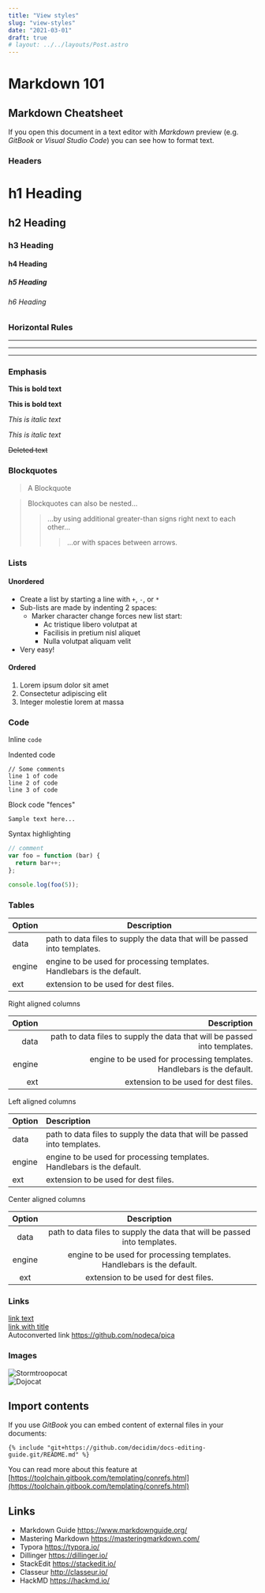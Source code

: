 ```yaml
---
title: "View styles"
slug: "view-styles"
date: "2021-03-01"
draft: true
# layout: ../../layouts/Post.astro
---
```


# Markdown 101

## Markdown Cheatsheet

If you open this document in a text editor with _Markdown_ preview (e.g. _GitBook_ or _Visual Studio Code_)
you can see how to format text.

### Headers

# h1 Heading

## h2 Heading

### h3 Heading

#### h4 Heading

##### h5 Heading

###### h6 Heading

### Horizontal Rules

---

---

---

### Emphasis

**This is bold text**

**This is bold text**

_This is italic text_

_This is italic text_

~~Deleted text~~

### Blockquotes

> A Blockquote

> Blockquotes can also be nested...
>
> > ...by using additional greater-than signs right next to each other...
> >
> > > ...or with spaces between arrows.

### Lists

#### Unordered

- Create a list by starting a line with `+`, `-`, or `*`
- Sub-lists are made by indenting 2 spaces:
  - Marker character change forces new list start:
    - Ac tristique libero volutpat at
    * Facilisis in pretium nisl aliquet
    - Nulla volutpat aliquam velit
- Very easy!

#### Ordered

1. Lorem ipsum dolor sit amet
2. Consectetur adipiscing elit
3. Integer molestie lorem at massa

### Code

Inline `code`

Indented code

    // Some comments
    line 1 of code
    line 2 of code
    line 3 of code

Block code "fences"

```
Sample text here...
```

Syntax highlighting

```js
// comment
var foo = function (bar) {
  return bar++;
};

console.log(foo(5));
```

### Tables

| Option | Description                                                               |
| ------ | ------------------------------------------------------------------------- |
| data   | path to data files to supply the data that will be passed into templates. |
| engine | engine to be used for processing templates. Handlebars is the default.    |
| ext    | extension to be used for dest files.                                      |

Right aligned columns

| Option |                                                               Description |
| -----: | ------------------------------------------------------------------------: |
|   data | path to data files to supply the data that will be passed into templates. |
| engine |    engine to be used for processing templates. Handlebars is the default. |
|    ext |                                      extension to be used for dest files. |

Left aligned columns

| Option | Description                                                               |
| :----- | :------------------------------------------------------------------------ |
| data   | path to data files to supply the data that will be passed into templates. |
| engine | engine to be used for processing templates. Handlebars is the default.    |
| ext    | extension to be used for dest files.                                      |

Center aligned columns

| Option |                                Description                                |
| :----: | :-----------------------------------------------------------------------: |
|  data  | path to data files to supply the data that will be passed into templates. |
| engine |  engine to be used for processing templates. Handlebars is the default.   |
|  ext   |                   extension to be used for dest files.                    |

### Links

[link text](http://dev.nodeca.com)  
[link with title](http://nodeca.github.io/pica/demo/ "title text!")  
Autoconverted link https://github.com/nodeca/pica

### Images

![Stormtroopocat](https://octodex.github.com/images/stormtroopocat.jpg "The Stormtroopocat")  
![Dojocat](https://octodex.github.com/images/dojocat.jpg "The Dojocat")

## Import contents

If you use _GitBook_ you can embed content of external files in your documents:

```
{% include "git+https://github.com/decidim/docs-editing-guide.git/README.md" %}
```

You can read more about this feature at [https://toolchain.gitbook.com/templating/conrefs.html](https://toolchain.gitbook.com/templating/conrefs.html)

## Links

- Markdown Guide https://www.markdownguide.org/
- Mastering Markdown https://masteringmarkdown.com/
- Typora https://typora.io/
- Dillinger https://dillinger.io/
- StackEdit https://stackedit.io/
- Classeur http://classeur.io/
- HackMD https://hackmd.io/

